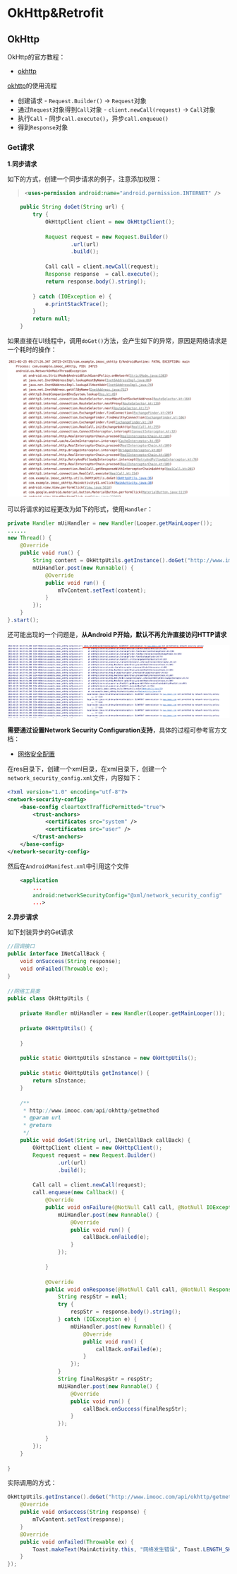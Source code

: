 # OkHttp&Retrofit



## OkHttp

OkHttp的官方教程：

+ [okhttp](https://square.github.io/okhttp/)

[okhttp](https://github.com/square/okhttp)的使用流程

+ 创建请求 - `Request.Builder()` -> `Request`对象
+ 通过`Request`对象得到`Call`对象 - `client.newCall(request)` -> `Call`对象
+ 执行`Call` - 同步`call.execute()`，异步`call.enqueue()`
+ 得到`Response`对象



### Get请求

**1.同步请求**

如下的方式，创建一个同步请求的例子，注意添加权限：

> ```xml
> <uses-permission android:name="android.permission.INTERNET" />
> ```

```java
    public String doGet(String url) {
        try {
            OkHttpClient client = new OkHttpClient();

            Request request = new Request.Builder()
                    .url(url)
                    .build();

            Call call = client.newCall(request);
            Response response  = call.execute();
            return response.body().string();

        } catch (IOException e) {
            e.printStackTrace();
        }
        return null;
    }
```

如果直接在UI线程中，调用`doGet()`方法，会产生如下的异常，原因是网络请求是一个耗时的操作：

![005](https://github.com/winfredzen/Android-Basic/blob/master/%E7%BD%91%E7%BB%9C/images/005.png)

可以将请求的过程更改为如下的形式，使用`Handler`：

```java
private Handler mUiHandler = new Handler(Looper.getMainLooper());
......
new Thread() {
    @Override
    public void run() {
        String content = OkHttpUtils.getInstance().doGet("http://www.imooc.com/api/okhttp/getmethod");
        mUiHandler.post(new Runnable() {
            @Override
            public void run() {
                mTvContent.setText(content);
            }
        });
    }
}.start();
```

还可能出现的一个问题是，**从Android P开始，默认不再允许直接访问HTTP请求**

![006](https://github.com/winfredzen/Android-Basic/blob/master/%E7%BD%91%E7%BB%9C/images/006.png)

**需要通过设置Network Security Configuration支持**，具体的过程可参考官方文档：

+ [网络安全配置](https://developer.android.com/training/articles/security-config?hl=zh-cn)

在res目录下，创建一个xml目录，在xml目录下，创建一个`network_security_config.xml`文件，内容如下：

```xml
<?xml version="1.0" encoding="utf-8"?>
<network-security-config>
    <base-config cleartextTrafficPermitted="true">
        <trust-anchors>
            <certificates src="system" />
            <certificates src="user" />
        </trust-anchors>
    </base-config>
</network-security-config>
```

然后在`AndroidManifest.xml`中引用这个文件

```xml
    <application
        ...
        android:networkSecurityConfig="@xml/network_security_config"
        ...>
```



**2.异步请求**

如下封装异步的Get请求

```java
//回调接口
public interface INetCallBack {
    void onSuccess(String response);
    void onFailed(Throwable ex);
}

//网络工具类
public class OkHttpUtils {

    private Handler mUiHandler = new Handler(Looper.getMainLooper());

    private OkHttpUtils() {

    }

    public static OkHttpUtils sInstance = new OkHttpUtils();

    public static OkHttpUtils getInstance() {
        return sInstance;
    }

    /**
     * http://www.imooc.com/api/okhttp/getmethod
     * @param url
     * @return
     */
    public void doGet(String url, INetCallBack callBack) {
        OkHttpClient client = new OkHttpClient();
        Request request = new Request.Builder()
                .url(url)
                .build();

        Call call = client.newCall(request);
        call.enqueue(new Callback() {
            @Override
            public void onFailure(@NotNull Call call, @NotNull IOException e) {
                mUiHandler.post(new Runnable() {
                    @Override
                    public void run() {
                        callBack.onFailed(e);
                    }
                });

            }

            @Override
            public void onResponse(@NotNull Call call, @NotNull Response response) throws IOException {
                String respStr = null;
                try {
                    respStr = response.body().string();
                } catch (IOException e) {
                    mUiHandler.post(new Runnable() {
                        @Override
                        public void run() {
                            callBack.onFailed(e);
                        }
                    });
                }
                String finalRespStr = respStr;
                mUiHandler.post(new Runnable() {
                    @Override
                    public void run() {
                        callBack.onSuccess(finalRespStr);
                    }
                });

            }
        });
    }

}
```

实际调用的方式：

```java
OkHttpUtils.getInstance().doGet("http://www.imooc.com/api/okhttp/getmethod", new INetCallBack() {
    @Override
    public void onSuccess(String response) {
        mTvContent.setText(response);
    }
    @Override
    public void onFailed(Throwable ex) {
        Toast.makeText(MainActivity.this, "网络发生错误", Toast.LENGTH_SHORT).show();
    }
});
```








































